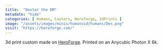 ```yaml
---
title:  "Dextar the DM"
metadate: "hide"
categories: [ Humans, Casters, Heroforge, 3dPrints ]
image: "/assets/images/minis/humanoid/humans/Dex.png"
visit: "https://heroforge.com/"
---
```

3d print custom made on [HeroForge](https://heroforge.com). 
Printed on an Anycubic Photon X 6k.